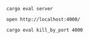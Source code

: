 
```
cargo eval server
```

```
open http://localhost:4000/
```

```
cargo eval kill_by_port 4000
```